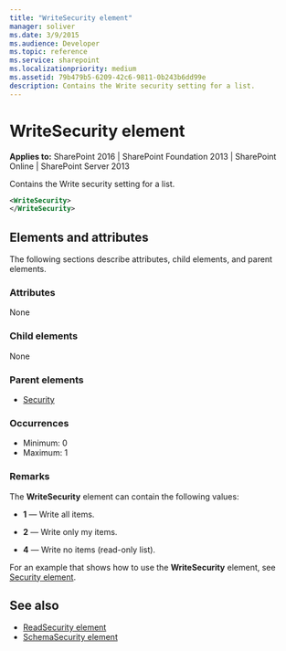 ```yaml
---
title: "WriteSecurity element"
manager: soliver
ms.date: 3/9/2015
ms.audience: Developer
ms.topic: reference
ms.service: sharepoint
ms.localizationpriority: medium
ms.assetid: 79b479b5-6209-42c6-9811-0b243b6dd99e
description: Contains the Write security setting for a list.
---
```


# WriteSecurity element

**Applies to:** SharePoint 2016 | SharePoint Foundation 2013 | SharePoint Online | SharePoint Server 2013
  
Contains the Write security setting for a list.

```XML
<WriteSecurity>
</WriteSecurity>
```

## Elements and attributes

The following sections describe attributes, child elements, and parent elements.

### Attributes

None
   
### Child elements

None
   
### Parent elements

- [Security](security-element.md)
   
### Occurrences

- Minimum: 0
- Maximum: 1  
   
### Remarks

The **WriteSecurity** element can contain the following values: 
  
- **1** — Write all items.
  
- **2** — Write only my items.
  
- **4** — Write no items (read-only list).

For an example that shows how to use the **WriteSecurity** element, see [Security element](security-element.md).
  
## See also

- [ReadSecurity element](readsecurity-element.md)
- [SchemaSecurity element](schemasecurity-element.md)

